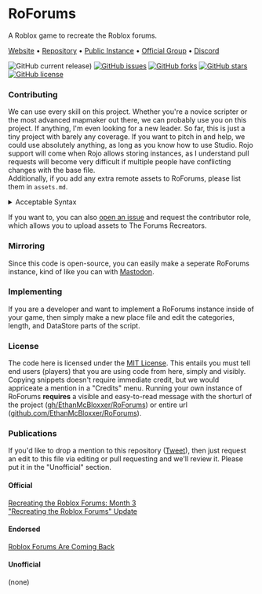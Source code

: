 # RoForums
A Roblox game to recreate the Roblox forums.

[Website](https://ethanmcbloxxer.github.io/RoForums/) • [Repository](https://github.com/EthanMcBloxxer/RoForums) • [Public Instance](https://roblox.com/games/5748548342/Forums-beta/) • [Official Group](https://roblox.com/groups/7833287/The-Forum-Recreators/) • [Discord](https://discord.gg/YsVWEhACsY)

![GitHub current release)](https://img.shields.io/github/v/release/EthanMcBloxxer/RoForums?include_prereleases&label=Current%20Version&style=for-the-badge) [![GitHub issues](https://img.shields.io/github/issues/EthanMcBloxxer/RoForums?style=for-the-badge)](https://github.com/EthanMcBloxxer/RoForums/issues) [![GitHub forks](https://img.shields.io/github/forks/EthanMcBloxxer/RoForums?style=for-the-badge)](https://github.com/EthanMcBloxxer/RoForums/network) [![GitHub stars](https://img.shields.io/github/stars/EthanMcBloxxer/RoForums?style=for-the-badge)](https://github.com/EthanMcBloxxer/RoForums/stargazers) [![GitHub license](https://img.shields.io/github/license/EthanMcBloxxer/RoForums?style=for-the-badge)](https://github.com/EthanMcBloxxer/RoForums/blob/main/license)

### Contributing
We can use every skill on this project. Whether you're a novice scripter or the most advanced mapmaker out there, we can probably use you on this project. If anything, I'm even looking for a new leader. So far, this is just a tiny project with barely any coverage. If you want to pitch in and help, we could use absolutely anything, as long as you know how to use Studio. Rojo support will come when Rojo allows storing instances, as I understand pull requests will become very difficult if multiple people have conflicting changes with the base file.  
Additionally, if you add any extra remote assets to RoForums, please list them in `assets.md`.

<details>
	<summary>Acceptable Syntax</summary>

* Always use tabs and proper indentation
* Don't include ending semicolons (;)
* Categorize scripts with markdown-inspired comments:
	* -- HEADING 1 -- (1-line padding at bottom if the next line is also a comment)
	* --- Heading 2 ---
	* ---- heading 3 ----
* Try to use absolute paths (like `game.Players.LocalPlayer` instead of `script.Parent.Parent`)
* Use `game.Workspace` instead of `workspace`
* Functionalize any multi-line code typed >5 times

</details>

If you want to, you can also [open an issue](https://github.com/EthanMcBloxxer/RoForums/issues/new?assignees=&labels=contributor+request&template=request--contributor--role.md&title=Contributor+request%3A+%5BYOUR-ROBLOX-USERNAME%5D) and request the contributor role, which allows you to upload assets to The Forums Recreators.

<!-- WAITING FOR ROJO MODEL SYNCING TO USE Also, the repository is initialized with Rojo. If you don't know how to use Rojo, we've bundled a Rojo v6.0.2 binary, so all you have to do when you clone the repository is open it in the console (command prompt) and execute `.\rojo serve .`, install the plugin, and connect. Then edit the scripts in your preferred editor, like Atom, Sublime, or VSC. When you're done, also do `.\rojo build -o roforums.rbxlx`. -->

### Mirroring
Since this code is open-source, you can easily make a seperate RoForums instance, kind of like you can with [Mastodon](https://joinmastodon.org).

### Implementing
If you are a developer and want to implement a RoForums instance inside of your game, then simply make a new place file and edit the categories, length, and DataStore parts of the script.

### License
The code here is licensed under the [MIT License](https://github.com/EthanMcBloxxer/RoForums/blob/main/license). This entails you must tell end users (players) that you are using code from here, simply and visibly. Copying snippets doesn't require immediate credit, but we would appriceate a mention in a "Credits" menu. Running your own instance of RoForums **requires** a visible and easy-to-read message with the shorturl of the project ([gh/EthanMcBloxxer/RoForums](https://github.com/EthanMcBloxxer/RoForums/)) or entire url ([github.com/EthanMcBloxxer/RoForums](https://github.com/EthanMcBloxxer/RoForums/)).

### Publications
If you'd like to drop a mention to this repository ([Tweet](https://twitter.com/intent/tweet?text=Wow:&url=https%3A%2F%2Fgithub.com%2FEthanMcBloxxer%2FRoForums)), then just request an edit to this file via editing or pull requesting and we'll review it. Please put it in the "Unofficial" section.
#### Official
[Recreating the Roblox Forums: Month 3](https://www.reddit.com/r/roblox/comments/jupx1w/recreating_the_roblox_forums_month_3/)  
["Recreating the Roblox Forums" Update](https://www.reddit.com/r/roblox/comments/lq3tuz/recreating_the_roblox_forums_update/)
#### Endorsed
[Roblox Forums Are Coming Back](https://www.youtube.com/watch?v=NJ7-1YtZol0)  
#### Unofficial
(none)  

<!--

// Storing the Rojo GitHub Action to automatically upload roforums.rbxlx to the Official Instance until Rojo is used

name: Deploy to Official Instance

on:
  push:
    branches:
      - main

jobs:
  ci:
    name: Deploy to Roblox
    runs-on: ubuntu-latest

    steps:
    - uses: actions/checkout@v1
      with:
        submodules: true

    - uses: Roblox/setup-foreman@v1
      with:
        version: "^1.0.0"
        token: ${{ secrets.GITHUB_TOKEN }}

    - name: Deploy
      run: rojo upload --cookie "$ROBLOSECURITY" --asset_id 5748548342
      env:
        ROBLOSECURITY: ${{ secrets.ROBLOSECURITY }}

-->
